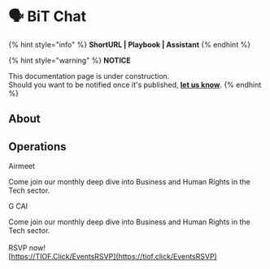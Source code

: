 # 🗣 BiT Chat

{% hint style="info" %}
**ShortURL | Playbook | Assistant**
{% endhint %}



{% hint style="warning" %}
**NOTICE**

This documentation page is under construction.\
Should you want to be notified once it's published, [**let us know**](https://tiof.click/TIOFTarianUpdatesService).
{% endhint %}

## About







## Operations

Airmeet

Come join our monthly deep dive into Business and Human Rights in the Tech sector.





G CAl

Come join our monthly deep dive into Business and Human Rights in the Tech sector.\
\
RSVP now!\
[https://TIOF.Click/EventsRSVP](https://tiof.click/EventsRSVP)






